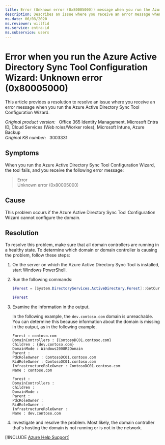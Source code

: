 ```yaml
---
title: Error (Unknown error (0x80005000)) message when you run the Azure Active Directory Sync Tool Configuration Wizard
description: Describes an issue where you receive an error message when you run the Azure Active Directory Sync Tool Configuration Wizard. Provides a resolution.
ms.date: 06/08/2020
ms.reviewer: willfid
ms.service: entra-id
ms.subservice: users
---
```

# Error when you run the Azure Active Directory Sync Tool Configuration Wizard: Unknown error (0x80005000)

This article provides a resolution to resolve an issue where you receive an error message when you run the Azure Active Directory Sync Tool Configuration Wizard.

_Original product version:_ &nbsp; Office 365 Identity Management, Microsoft Entra ID, Cloud Services (Web roles/Worker roles), Microsoft Intune, Azure Backup  
_Original KB number:_ &nbsp; 3003331

## Symptoms

When you run the Azure Active Directory Sync Tool Configuration Wizard, the tool fails, and you receive the following error message:

> Error  
Unknown error (0x80005000)

## Cause

This problem occurs if the Azure Active Directory Sync Tool Configuration Wizard cannot configure the domain.

## Resolution

To resolve this problem, make sure that all domain controllers are running in a healthy state. To determine which domain or domain controller is causing the problem, follow these steps:

1. On the server on which the Azure Active Directory Sync Tool is installed, start Windows PowerShell.
2. Run the following commands:

    ```powershell
    $Forest = [System.DirectoryServices.ActiveDirectory.Forest]::GetCurrentForest().domains
    ```

    ```powershell
    $Forest
    ```

3. Examine the information in the output.

    In the following example, the `dev.contoso.com` domain is unreachable. You can determine this because information about the domain is missing in the output, as in the following example.

    ```
    Forest : contoso.com
    DomainControllers : {ContosoDC01.contoso.com}
    Children : {dev.contoso.com}
    DomainMode : Windows2008R2Domain
    Parent :
    PdcRoleOwner : ContosoDC01.contoso.com
    RidRoleOwner : ContosoDC01.contoso.com
    InfrastructureRoleOwner : ContosoDC01.contoso.com
    Name : contoso.com

    Forest :
    DomainControllers :
    Children :
    DomainMode :
    Parent :
    PdcRoleOwner :
    RidRoleOwner :
    InfrastructureRoleOwner :
    Name : dev.contoso.com
    ```

4. Investigate and resolve the problem. Most likely, the domain controller that's hosting the domain is not running or is not in the network.

[!INCLUDE [Azure Help Support](../../includes/azure-help-support.md)]
